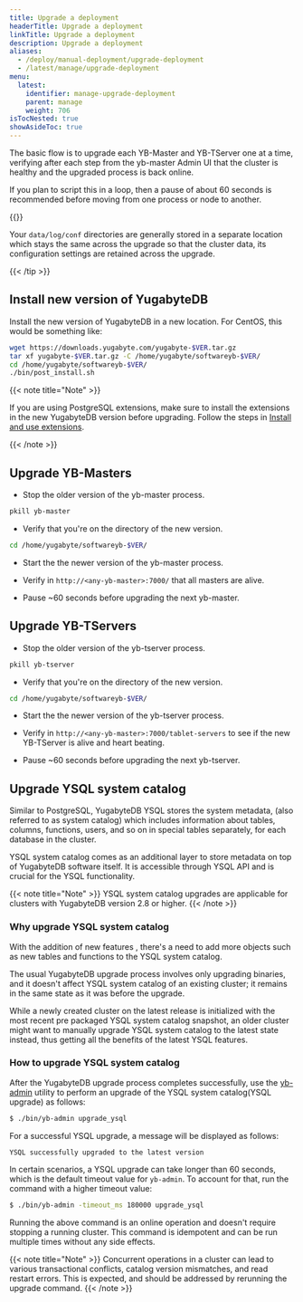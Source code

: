 ```yaml
---
title: Upgrade a deployment
headerTitle: Upgrade a deployment
linkTitle: Upgrade a deployment
description: Upgrade a deployment
aliases:
  - /deploy/manual-deployment/upgrade-deployment
  - /latest/manage/upgrade-deployment
menu:
  latest:
    identifier: manage-upgrade-deployment
    parent: manage
    weight: 706
isTocNested: true
showAsideToc: true
---
```


The basic flow is to upgrade each YB-Master and YB-TServer one at a time, verifying after each step from the yb-master Admin UI that the cluster is healthy and the upgraded process is back online.

If you plan to script this in a loop, then a pause of about 60 seconds is recommended before moving from one process or node to another.

{{<tip title="Preserving data and cluster configuration across upgrades" >}}

Your `data/log/conf` directories are generally stored in a separate location which stays the same across the upgrade so that the cluster data, its configuration settings are retained across the upgrade.

{{< /tip >}}

## Install new version of YugabyteDB

Install the new version of YugabyteDB in a new location. For CentOS, this would be something like:

```sh
wget https://downloads.yugabyte.com/yugabyte-$VER.tar.gz
tar xf yugabyte-$VER.tar.gz -C /home/yugabyte/softwareyb-$VER/
cd /home/yugabyte/softwareyb-$VER/
./bin/post_install.sh
```

{{< note title="Note" >}}

If you are using PostgreSQL extensions, make sure to install the extensions in the new YugabyteDB version before upgrading. Follow the steps in [Install and use extensions](../../api/ysql/extensions).

{{< /note >}}

## Upgrade YB-Masters

- Stop the older version of the yb-master process.

```sh
pkill yb-master
```

- Verify that you're on the directory of the new version.

```sh
cd /home/yugabyte/softwareyb-$VER/
```

- Start the the newer version of the yb-master process.

- Verify in `http://<any-yb-master>:7000/` that all masters are alive.

- Pause ~60 seconds before upgrading the next yb-master.

## Upgrade YB-TServers

- Stop the older version of the yb-tserver process.

```sh
pkill yb-tserver
```

- Verify that you're on the directory of the new version.

```sh
cd /home/yugabyte/softwareyb-$VER/
```

- Start the the newer version of the yb-tserver process.

- Verify in `http://<any-yb-master>:7000/tablet-servers` to see if the new YB-TServer is alive and heart beating.

- Pause ~60 seconds before upgrading the next yb-tserver.

## Upgrade YSQL system catalog

Similar to PostgreSQL, YugabyteDB YSQL stores the system metadata, (also referred to as system catalog) which includes information about tables, columns, functions, users, and so on in special tables separately, for each database in the cluster.

YSQL system catalog comes as an additional layer to store metadata on top of YugabyteDB software itself. It is accessible through YSQL API and is crucial for the YSQL functionality.

{{< note title="Note" >}}
YSQL system catalog upgrades are applicable for clusters with YugabyteDB version 2.8 or higher.
{{< /note >}}

### Why upgrade YSQL system catalog

With the addition of new features , there's a need to add more objects such as new tables and functions to the YSQL system catalog.

The usual YugabyteDB upgrade process involves only upgrading binaries, and it doesn't affect YSQL system catalog of an existing cluster; it remains in the same state as it was before the upgrade.

While a newly created cluster on the latest release is initialized with the most recent pre packaged YSQL system catalog snapshot, an older cluster might want to manually upgrade YSQL system catalog to the latest state instead, thus getting all the benefits of the latest YSQL features.

### How to upgrade YSQL system catalog

After the YugabyteDB upgrade process completes successfully, use the [yb-admin](../../admin/yb-admin/) utility to perform an upgrade of the YSQL system catalog(YSQL upgrade) as follows:

```sh
$ ./bin/yb-admin upgrade_ysql
```

For a successful YSQL upgrade, a message will be displayed as follows:

```output
YSQL successfully upgraded to the latest version
```

In certain scenarios, a YSQL upgrade can take longer than 60 seconds, which is the default timeout value for `yb-admin`. To account for that, run the command with a higher timeout value:

```sh
$ ./bin/yb-admin -timeout_ms 180000 upgrade_ysql
```

Running the above command is an online operation and doesn't require stopping a running cluster. This command is idempotent and can be run multiple times without any side effects.

{{< note title="Note" >}}
Concurrent operations in a cluster can lead to various transactional conflicts, catalog version mismatches, and read restart errors. This is expected, and should be addressed by rerunning the upgrade command.
{{< /note >}}
